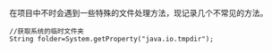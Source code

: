 ﻿在项目中不时会遇到一些特殊的文件处理方法，现记录几个不常见的方法。
```
//获取系统的临时文件夹
String folder=System.getProperty("java.io.tmpdir");
```